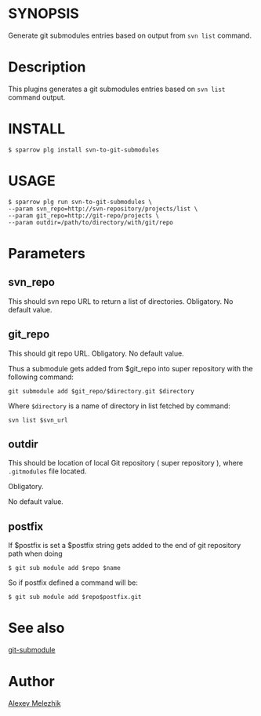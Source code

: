 # SYNOPSIS

Generate git submodules entries based on output from `svn list` command.

# Description


This plugins generates a git submodules entries based on `svn list` command output.

# INSTALL

    $ sparrow plg install svn-to-git-submodules

# USAGE

    $ sparrow plg run svn-to-git-submodules \
    --param svn_repo=http://svn-repository/projects/list \
    --param git_repo=http://git-repo/projects \
    --param outdir=/path/to/directory/with/git/repo

# Parameters 

## svn_repo

This should svn repo URL to return a list of directories. Obligatory. No default value.

## git_repo

This should git repo URL. Obligatory. No default value. 

Thus a submodule gets added from $git_repo into super repository with the following command:

    git submodule add $git_repo/$directory.git $directory

Where `$directory` is a name of directory in list fetched by command:

    svn list $svn_url

## outdir

This should be location of local Git repository ( super repository ), where `.gitmodules` file located. 

Obligatory.

No default value.

## postfix

If $postfix is set a $postfix string gets added to the end of git repository path when doing 

    $ git sub module add $repo $name

So if postfix defined a command will be:

    $ git sub module add $repo$postfix.git

# See also

[git-submodule](https://git-scm.com/docs/git-submodule)

# Author

[Alexey Melezhik](mailto:melezhik@gmail.com)

